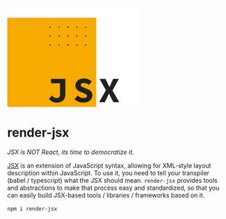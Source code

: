 <img src="/render-jsx-logo.svg" width="300"/>

# render-jsx

_JSX is NOT React, its time to democratize it._

[JSX](https://reactjs.org/docs/introducing-jsx.html) is an extension of JavaScript syntax, 
allowing for XML-style layout description within JavaScript. To use it, you need to tell your transpiler (babel / typescript)
what the JSX should mean. `render-jsx` provides tools and abstractions to make that process easy and standardized, so that you
can easily build JSX-based tools / libraries / frameworks based on it.

```bash
npm i render-jsx
```
